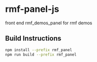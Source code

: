 # rmf-panel-js
front end rmf_demos_panel for rmf demos


## Build Instructions

```bash
npm install --prefix rmf_panel
npm run build --prefix rmf_panel
```
